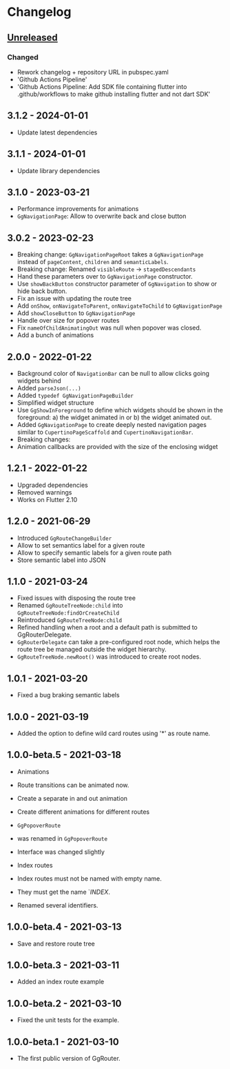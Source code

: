 # Changelog

## [Unreleased]

### Changed

- Rework changelog + repository URL in pubspec.yaml
- 'Github Actions Pipeline'
- 'Github Actions Pipeline: Add SDK file containing flutter into .github/workflows to make github installing flutter and not dart SDK'

## 3.1.2 - 2024-01-01

- Update latest dependencies

## 3.1.1 - 2024-01-01

- Update library dependencies

## 3.1.0 - 2023-03-21

- Performance improvements for animations
- `GgNavigationPage`: Allow to overwrite back and close button

## 3.0.2 - 2023-02-23

- Breaking change: `GgNavigationPageRoot` takes a `GgNavigationPage` instead of `pageContent`,
`children` and `semanticLabels`.
- Breaking change: Renamed `visibleRoute` -> `stagedDescendants`
- Hand these parameters over to `GgNavigationPage` constructor.
- Use `showBackButton` constructor parameter of `GgNavigation` to show or hide back button.
- Fix an issue with updating the route tree
- Add `onShow`, `onNavigateToParent`, `onNavigateToChild` to `GgNavigationPage`
- Add `showCloseButton` to `GgNavigationPage`
- Handle over size for popover routes
- Fix `nameOfChildAnimatingOut` was null when popover was closed.
- Add a bunch of animations

## 2.0.0 - 2022-01-22

- Background color of `NavigationBar` can be null to allow clicks going widgets behind
- Added `parseJson(...)`
- Added `typedef GgNavigationPageBuilder`
- Simplified widget structure
- Use `GgShowInForeground` to define which widgets should be shown in the
foreground: a) the widget animated in or b) the widget animated out.
- Added `GgNavigationPage` to create deeply nested navigation pages similar
to `CupertinoPageScaffold` and `CupertinoNavigationBar`.
- Breaking changes:
- Animation callbacks are provided with the size of the enclosing widget

## 1.2.1 - 2022-01-22

- Upgraded dependencies
- Removed warnings
- Works on Flutter 2.10

## 1.2.0 - 2021-06-29

- Introduced `GgRouteChangeBuilder`
- Allow to set semantics label for a given route
- Allow to specify semantic labels for a given route path
- Store semantic label into JSON

## 1.1.0 - 2021-03-24

- Fixed issues with disposing the route tree
- Renamed `GgRouteTreeNode:child` into `GgRouteTreeNode:findOrCreateChild`
- Reintroduced `GgRouteTreeNode:child`
- Refined handling when a root and a default path is submitted to
GgRouterDelegate.
- `GgRouterDelegate` can take a pre-configured root node, which helps the route
tree be managed outside the widget hierarchy.
- `GgRouteTreeNode.newRoot()` was introduced to create root nodes.

## 1.0.1 - 2021-03-20

- Fixed a bug braking semantic labels

## 1.0.0 - 2021-03-19

- Added the option to define wild card routes using '\*' as route name.

## 1.0.0-beta.5 - 2021-03-18

- Animations

- Route transitions can be animated now.

- Create a separate in and out animation

- Create different animations for different routes

- `GgPopoverRoute`

- was renamed in `GgPopoverRoute`

- Interface was changed slightly

- Index routes

- Index routes must not be named with empty name.

- They must get the name `*INDEX*.

- Renamed several identifiers.


## 1.0.0-beta.4 - 2021-03-13

- Save and restore route tree

## 1.0.0-beta.3 - 2021-03-11

- Added an index route example

## 1.0.0-beta.2 - 2021-03-10

- Fixed the unit tests for the example.

## 1.0.0-beta.1 - 2021-03-10

- The first public version of GgRouter.

[Unreleased]: "https://github.com/inlavigo/gg_router"/compare/3.1.2...HEAD
